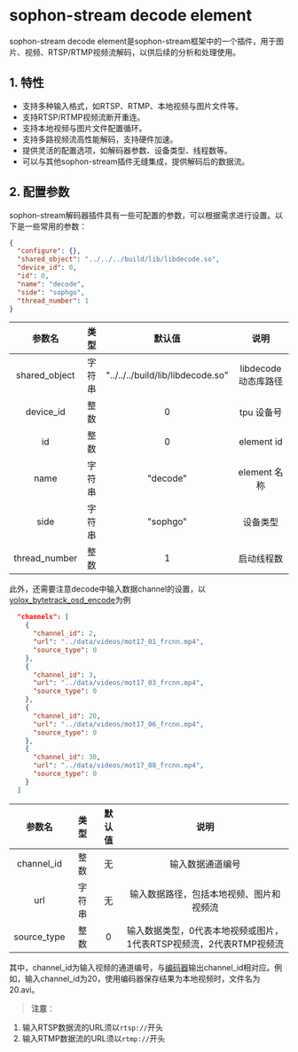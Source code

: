 # sophon-stream decode element

sophon-stream decode element是sophon-stream框架中的一个插件，用于图片、视频、RTSP/RTMP视频流解码，以供后续的分析和处理使用。

## 1. 特性
* 支持多种输入格式，如RTSP、RTMP、本地视频与图片文件等。
* 支持RTSP/RTMP视频流断开重连。
* 支持本地视频与图片文件配置循环。
* 支持多路视频流高性能解码，支持硬件加速。
* 提供灵活的配置选项，如解码器参数、设备类型、线程数等。
* 可以与其他sophon-stream插件无缝集成，提供解码后的数据流。

## 2. 配置参数
sophon-stream解码器插件具有一些可配置的参数，可以根据需求进行设置。以下是一些常用的参数：
```json
{
  "configure": {},
  "shared_object": "../../../build/lib/libdecode.so",
  "device_id": 0,
  "id": 0,
  "name": "decode",
  "side": "sophgo",
  "thread_number": 1
}
```

|      参数名    |    类型    | 默认值 | 说明 |
|:-------------:| :-------: | :------------------:| :------------------------:|
|  shared_object |   字符串   |  "../../../build/lib/libdecode.so" | libdecode 动态库路径 |
|  device_id  |    整数       |  0 | tpu 设备号 |
|     id      |    整数       | 0  | element id |
|     name    |    字符串     | "decode" | element 名称 |
|     side    |    字符串     | "sophgo"| 设备类型 |
| thread_number |    整数     | 1| 启动线程数 |


此外，还需要注意decode中输入数据channel的设置，以[yolox_bytetrack_osd_encode](../../../samples/yolox_bytetrack_osd_encode/config/yolox_bytetrack_osd_encode_demo.json)为例

```json
  "channels": [
    {
      "channel_id": 2,
      "url": "../data/videos/mot17_01_frcnn.mp4",
      "source_type": 0
    },
    {
      "channel_id": 3,
      "url": "../data/videos/mot17_03_frcnn.mp4",
      "source_type": 0
    },
    {
      "channel_id": 20,
      "url": "../data/videos/mot17_06_frcnn.mp4",
      "source_type": 0
    },
    {
      "channel_id": 30,
      "url": "../data/videos/mot17_08_frcnn.mp4",
      "source_type": 0
    }
  ]
```

|      参数名    |    类型    | 默认值 | 说明 |
|:-------------:| :-------: | :------------------:| :------------------------:|
| channel_id | 整数   | 无 | 输入数据通道编号 |
|   url      | 字符串 | 无 | 输入数据路径，包括本地视频、图片和视频流 |
|source_type | 整数   | 0  | 输入数据类型，0代表本地视频或图片，1代表RTSP视频流，2代表RTMP视频流 |

其中，channel_id为输入视频的通道编号，与[编码器](../encode/README.md)输出channel_id相对应。例如，输入channel_id为20，使用编码器保存结果为本地视频时，文件名为20.avi。

> **注意**：
1. 输入RTSP数据流的URL须以`rtsp://`开头
2. 输入RTMP数据流的URL须以`rtmp://`开头


